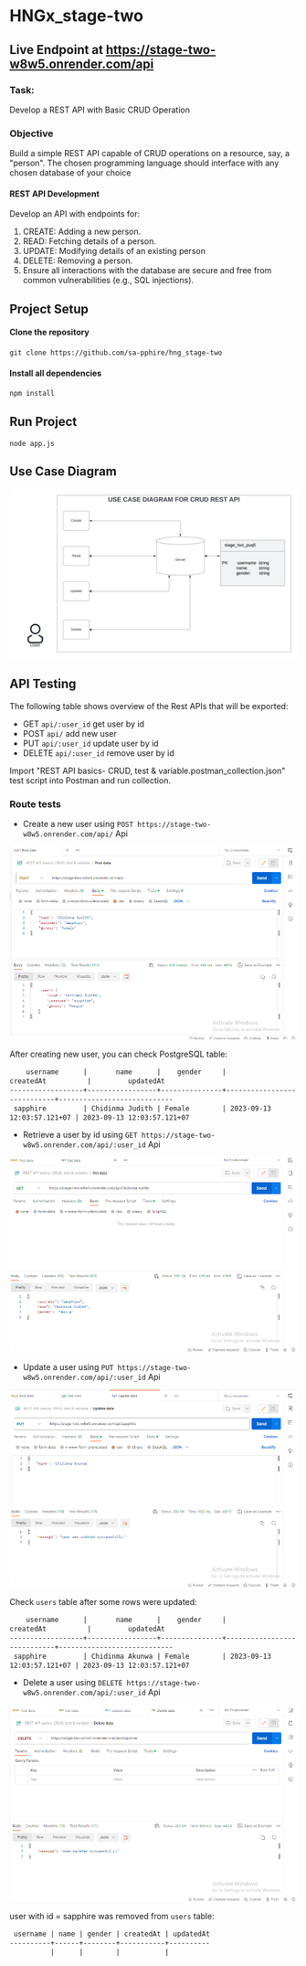 # HNGx_stage-two
## Live Endpoint at https://stage-two-w8w5.onrender.com/api

### Task:
Develop a REST API with Basic CRUD Operation
### Objective
 Build a simple REST API capable of CRUD operations on a resource, say, a "person". The chosen programming language should interface with any chosen database of your choice
#### REST API Development
 Develop an API with endpoints for:
<ol>
<li>CREATE: Adding a new person.</li>
<li>READ: Fetching details of a person.</li>
<li>UPDATE: Modifying details of an existing person</li>
<li>DELETE: Removing a person.</li>
<li>Ensure all interactions with the database are secure and free from common vulnerabilities (e.g., SQL injections).</li>
</ol>

## Project Setup
#### Clone the repository 
```
git clone https://github.com/sa-pphire/hng_stage-two
```
#### Install all dependencies
```
npm install
```
## Run Project
```
node app.js
```
## Use Case Diagram

![UML diagram for the CRUD User Program By Francis Onukwu](./app/utils/UML_SAPPHIRE.png)

## API Testing
The following table shows overview of the Rest APIs that will be exported:

- GET     `api/:user_id`         get user by id
- POST    `api/`                 add new user
- PUT     `api/:user_id`         update user by id
- DELETE  `api/:user_id`         remove user by id

Import "REST API basics- CRUD, test & variable.postman_collection.json" test script into Postman and run collection.

### Route tests
- Create a new user using `POST https://stage-two-w8w5.onrender.com/api/` Api

![user_crud_create](./app/utils/create.png)

After creating new user, you can check PostgreSQL table:
```stage_two_puq5=# select * from users;
    username      |       name      |    gender     |         createdAt          |         updatedAt
------------------+-----------------+---------------+----------------------------+----------------------------
 sapphire         | Chidinma Judith | Female        | 2023-09-13 12:03:57.121+07 | 2023-09-13 12:03:57.121+07
```

- Retrieve a user by id using `GET https://stage-two-w8w5.onrender.com/api/:user_id` Api

![user_crud_retrieve](./app/utils/get.png)

- Update a user using `PUT https://stage-two-w8w5.onrender.com/api/:user_id` Api

![user_crud_update](./app/utils/update.png)

Check `users` table after some rows were updated:
```stage_two_puq5=# select * from users;
    username      |       name      |    gender     |         createdAt          |         updatedAt
------------------+-----------------+---------------+----------------------------+----------------------------
 sapphire         | Chidinma Akunwa | Female        | 2023-09-13 12:03:57.121+07 | 2023-09-13 12:03:57.121+07
```

- Delete a user using `DELETE https://stage-two-w8w5.onrender.com/api/:user_id` Api

![user_crud_delete](./app/utils/delete.png)

user with id = sapphire was removed from `users` table:

```stage_two_puq5=# select * from users;
 username | name | gender | createdAt | updatedAt
----------+------+--------+-----------+----------
          |      |        |           | 
```
